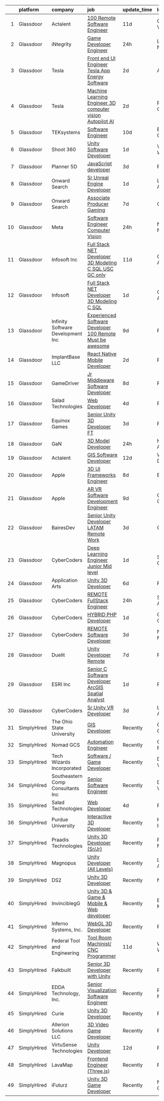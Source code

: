 

|    | platform    | company                            | job                                                                                                                                                                                                                                                                                                                                                                                                                                                                                                                                                                                                                                                                                                                                                                                                                                                                                                                                                                                                                                                                                                                                                                                                                                                                                                                                                                                                                                                                                  | update_time   | location              |
|---:|:------------|:-----------------------------------|:-------------------------------------------------------------------------------------------------------------------------------------------------------------------------------------------------------------------------------------------------------------------------------------------------------------------------------------------------------------------------------------------------------------------------------------------------------------------------------------------------------------------------------------------------------------------------------------------------------------------------------------------------------------------------------------------------------------------------------------------------------------------------------------------------------------------------------------------------------------------------------------------------------------------------------------------------------------------------------------------------------------------------------------------------------------------------------------------------------------------------------------------------------------------------------------------------------------------------------------------------------------------------------------------------------------------------------------------------------------------------------------------------------------------------------------------------------------------------------------|:--------------|:----------------------|
|  1 | Glassdoor   | Actalent                           | [100  Remote Software Engineer](https://www.glassdoor.com/partner/jobListing.htm?pos=121&ao=1110586&s=58&guid=0000018373748227abd806fed524904d&src=GD_JOB_AD&t=SR&vt=w&ea=1&cs=1_19131027&cb=1664089359341&jobListingId=1008135857551&cpc=2CAED5C921A5F994&jrtk=3-0-1gdpn90igjiiv801-1gdpn90j1i3ag800-420a07f43665c653--6NYlbfkN0ChYVx_I3yfZ_JDY3EFoivtqvi_stwnZ_kRt8Dowt_l_d1ydueao4NE-oUleRJ4yhgQ0ZbMF5YmGggwnanlDm9G34s8qnA1_LPHuxa-tOX9WSf2ATuUxaHSuzbIdmhuq7LUaGUZEJeR9sGl8z0f4bciFlo5EerpRs7NbT9BHepJPt95gOVBXb7MBq0aZDhUrFotmfJ3wAgpBeG3nkQeKirMM1nF4TUR7Uhv2W-HXMoCF0JfR59EJKfJVI9NeuE_rcbu9r8v1nasWgIBbZz-JJ0CetC635I90clfC8Ha1CKv1HBKqhu0ee2EaGMhwTmsvoiy--O62hUHPHw40njrOicFo5a5ataVZl3uKhGxjBaYihn-XxLzE6WO3_2R5hIVNFc7jn0U4PqpvdYs9bWeqJuHBtsmD4fY3B3CtAOmVuL8Nq4ObRVnXRyZ_khd3OTQobkwFhqanfCpE4WnKMwyPoHiEsVIhHHW6SYUSAkkcN1BdIHuThmUE19ihLjQOzCpwde4_66jFYo4GYRuD9gyuWIB5nIuG4oZLm_XJOM93MrJQTxFTNuS30VePFPvrXzL1IHo0X5oZh4U8kcYIxSt9zwt3qGoA0_CxZhQF_L9OFFhDHZQHdq_sfrjxdE0EQnUj4jfF8AbDnM2rM4BwqfcFmoNHYW7GlADKzLdKsrcfwJl6olYEo7Xxw0CSVgwsbwSibv3mZ4_0tExOGmk4cN3iWD02jQcp5YHhxCg1O3CWSi3Iu79Vo83Nfl02uZwjQmzxVQBmYd0pqQjmz9cvNiFUl5le4DmZ4_ttbGqR3znpD6u1rFEBMVel5fn_mbjL9VKhi_mwrK9KhroU6OuoOxdEoSveG0rM1BvnLtJh41YMwvQDRjlXt2MZCKs2nkf2tyUuanBVo0gUcuYB8-ppwvGhrRKsxcD5kPBqfC0VSXCzufxQAOe6d2Zgroomk5_20XIkum0kWUcTRtPH3WH0vMKVFj6eudC_WlaI5k%3D)                                                                                                               | 11d           | Greenwood Village, CO |
|  2 | Glassdoor   | iNtegrity                          | [Game Developer Engineer](https://www.glassdoor.com/partner/jobListing.htm?pos=105&ao=1110586&s=58&guid=0000018373748227abd806fed524904d&src=GD_JOB_AD&t=SR&vt=w&ea=1&cs=1_eecf053f&cb=1664089359338&jobListingId=1008159960954&cpc=DE56C24FF6DEC286&jrtk=3-0-1gdpn90igjiiv801-1gdpn90j1i3ag800-f007a9b18ce574ec--6NYlbfkN0C7QpSfatUTTt_pWYjh4fmCixpaZixxEgk6WqG2e9JFSn8PLDX21so4BUVMbM-nBKhXCnsv-rU-KWa8GwN08r9GRBZvA-u4nPEN3ApN9XjH4dklJ0WDOBXjYIG8qzdFOyJJJu2JrQ0ClTFCMBeO1lftwTH5oRtbn67DhkAte38942rtH2_WHrwxHWgthMjmqGLtryqMA9067aOecny5Ym13v7KWVF3rPYHKMjaK0e0YrnS6HTxxe5h5byScGPgCRXmT6GJYnmpHtCtvMIFWf_TDrPWGDYD9wIwn2rdecY2c0qVMMtAMbFlSZgBeC6HTvvxoghAoquGGn5dAoc70zgrp-LmiwI6k8rjSsI13TPgIgmyN2mX-RpeVKcGUariB3eEn4Gfwy5DH2U4atn3WbItfjvDdMoCt9XGyxfYz-dK_Lla_Pz25GML3KyJiJLvb1K95VdmzewkVzYWUTjyQcmT_Z4zc1Y9tSVu15yM_IAyUr2hUQXAQyVDNTef3l2mVzcdg8Ho5026itlN7UsUB-TBvIaeCfNljuUY%3D)                                                                                                                                                                                                                                                                                                                                                                                                                                                                                                                                                                                     | 24h           | Las Vegas, NV         |
|  3 | Glassdoor   | Tesla                              | [Front end UI Engineer  Tesla App  Energy Software](https://www.glassdoor.com/partner/jobListing.htm?pos=111&ao=1110586&s=58&guid=0000018373748227abd806fed524904d&src=GD_JOB_AD&t=SR&vt=w&cs=1_699927c5&cb=1664089359339&jobListingId=1008157141479&cpc=8795CF9063CD573D&jrtk=3-0-1gdpn90igjiiv801-1gdpn90j1i3ag800-0201e04054eed5f1--6NYlbfkN0BkX03mv_qGbDFMol2YHqLRvzzvm2LmpzMO_FcYL_FtJlnJTzsjtFTdelRG5HbGrIeCZP9oCSI6IrYTHszXl-3HldoxIRC1Ru4BPEAH_6ucKNapHIRUwwxmxS3e0ekM5Fk8qDQTLXhq0pmJNsKtiO_rBmM2tw5vWBWcmgSjmB5EiEY37iy1CyYSBU0_S4U5G8Y8071TkJ208_jnSGxGV4U2I8sJsWxUw7qmNJaMPifcQ1DOL5nxrV-MVx90_39nP4FgjY5UhQyR-L9vBkF3Ncf3hN4Izo2t7Fgf6RzICEjmq68Bs27BSF0Jkzb6eUusMNMdrks3Bn7Ced8nAnyStAjgYQj0ToLxm6KWcS0dDZCKsMTyDX0lIsSlTeORkCRg5G6WSkMhRM1y46rzgwCivSemYi1TPiOBo5cQRsTTwxe76MAa1Ubvfs56PR0zU5-7tNPqwfTbsGJFFC7Y_b33GXNqm99ot3hQfKansbZfmEnUCPMSGBDckzxhthOiIWy12r8R_M9VpK0g1A%3D%3D)                                                                                                                                                                                                                                                                                                                                                                                                                                                                                                                                                                                  | 2d            | Austin, TX            |
|  4 | Glassdoor   | Tesla                              | [Machine Learning Engineer   3D computer vision  Autopilot AI](https://www.glassdoor.com/partner/jobListing.htm?pos=104&ao=1110586&s=58&guid=0000018373748227abd806fed524904d&src=GD_JOB_AD&t=SR&vt=w&cs=1_7cbdf341&cb=1664089359337&jobListingId=1008157147803&cpc=2CAED5C921A5F994&jrtk=3-0-1gdpn90igjiiv801-1gdpn90j1i3ag800-d5e9c147dab76aed--6NYlbfkN0BkX03mv_qGbDFMol2YHqLRvzzvm2LmpzMO_FcYL_FtJlnJTzsjtFTdelRG5HbGrIeCZP9oCSI6IhyQkD8o6QczEhFHS8bc9ccidfDLyhleeKHodCeb65c3W7VGqXMtY1JJ-9Qf7JtNV9vq-kqFsbGK5nuDr0LceVmRbO6eAu0lOUCWKojvcSGP3Ave-tWIJNKvzpzkEXhj5J8cYb_fuuQ1HQpMwcS_CU0m9lM7IoswtCq1cBnWIBWildB_J2eRt0Yhgwx_2avoFGOLDqEiq3FsZZoBdP5B8Ovhm5_rPbc95aFLV_R622gmXsCxgIYZNSUKhkgovrtw8iCf2cm-L8Sk2eelVc0iDnr513aV9RbBa0fngO8h44EuLio6txNe-bwhs99HDxybSH0yrXCfFQvGE-jE9wl_MAQLg1OcV_3wKeFesraywiG_l5E5jEYlsbUiW5BldU_h6lm0wACPjsfiQqyNU8EA_iOM3TMVrjxjwJboNWuAals2vFdapgKIFd8thqeVqAr97wppRu_b9d7dSKkAFq8LTqA%3D)                                                                                                                                                                                                                                                                                                                                                                                                                                                                                                                                                     | 2d            | Palo Alto, CA         |
|  5 | Glassdoor   | TEKsystems                         | [Software Engineer](https://www.glassdoor.com/partner/jobListing.htm?pos=117&ao=1110586&s=58&guid=0000018373748227abd806fed524904d&src=GD_JOB_AD&t=SR&vt=w&cs=1_52be2436&cb=1664089359340&jobListingId=1008138885736&cpc=7F6F94E2229B3AB5&jrtk=3-0-1gdpn90igjiiv801-1gdpn90j1i3ag800-0cb60d56eddce02d--6NYlbfkN0AuKz8EBO1xHDEL7V2YF9xF3dC_I9B9i-Zw2Jh8clPMK3KTieKealHQySFBD4L6FvOEmF3wca2OGe0pbg6yh2eUc0FyVdOtgHbb1rMGszzxRyPDZVdYQT0RzbGO8_lcWKV1MmPWg_1DMJsL7BucO9nqpEptzlHgsXH4IGM6HmLJGZHlRfeSh4wAwczVJfSrGp1A2VfgwMZlOoZlgcoMsZheVDtj0LCsu3WNbdiZ80IHpcXdSqEM8KULJRFV4VAa5ZtWH2GiLd6tKnA9tYoR4cjfu1tfEPUk7CNJZ1MmfOqEtSb4prOBeu7Ief9W3yMUUvy3pq9TFo3Q01Aa4cK6Z2hMiKO8ZAR1BbxX-vYeFcvvfs23gtQqfZRx6TJtQsYqX_6e8BK7Qll0trAN9wl4RQN57e7LyEyehpLCnRzJ4J0xQTjAS9rNnexDTOxzzhnan7s1ck8msDcXB4-rKDvvC66cEb4ge8cZzrceSORbzZ6xfhtHh9tlRudmipRnXboduCUMdtWHIjVovLJMU-t7JD1mS_seuBpkHz2nuMVc-MW1iIIdtS11MyTilb-fdg6GUs39lYDyaNc7sIRguOZtkVXyw4Abe4F4rQ_KEfoVYXlbUafhbcHyt12Ca6VMXHygobuyd7gtvGLf4CBkkrOjAOmE-Y38LSrjRA_LON4KIl_XYisZjYxND8o7C2EO8NVGMrt9GFUVPD-D3-hxUCDiB3YCLEMuP5Qc1yDrG4xFXJs6BKz1iBLpmVfq6T92CwjAj02B__uRNVIeV1AaMKgCG_CVXNktMakdk3wYvnzflq_kdXZ8Be0RSEqs2hkFWd76EFyPW5qAbMNBRYNiK1_CXZKLvYKbTHaeySL5kTptrTcs09w3yg2-ZOiQ09uOgmUp-pQPuokpkXqStmO4LYH-PktoGaHowwRirFc3lvrTH-sGlTwx-cXuHHhc)                                                                                                                                                                              | 10d           | Burlingame, CA        |
|  6 | Glassdoor   | Shoot 360                          | [Unity Software Developer](https://www.glassdoor.com/partner/jobListing.htm?pos=101&ao=1110586&s=58&guid=0000018373748227abd806fed524904d&src=GD_JOB_AD&t=SR&vt=w&ea=1&cs=1_6e77dd3e&cb=1664089359337&jobListingId=1008158653566&cpc=CA5E2B5B7F82281C&jrtk=3-0-1gdpn90igjiiv801-1gdpn90j1i3ag800-5ac2e7983e68243c--6NYlbfkN0DfopDBJjdZYsHaazvtHih9EkP_5L3b-O-YxZrMZy_RRaIs6238HtU9-bIm4CRLMyQw0B_NBHXhnZqJTUAnwC8rmDN7VM-CtOrUt6fSSheFIU1_xggWeBfKJRwUeEbQVMtuP3j9r-4DUAIsVFk7SNZbGd5DCwK6AlcinJmr6vfob03577VGzijjOR_VZYuRBPQGOmMXUUhjj98t0bs3jWaeKDIktt5vQQKVVZk6UDrllTO1DXw7lzkP2z98reJ8gXmlRG-Ednsf_57NByTjLbD9oSh3arLjkfrWQJd93r-Twg-jHQQ7bWpkpP-8eIzPexSu_1AXxMXVF4Zzh921R_qSauCYFURMOoZF4DUR3pzp6ttglBXkxWyid3miel9kDeU8sqJOmYkIkIgWpuoJddXQHNkuOOSmN45IWpkxc_52UGcUlwigI0b6ArLUbqgV2jztIRH5Nt-mM_nWNMLzM-EEGxy7WcBuddcuklx9T3NUABymV6p4s1AUwNDnYUXEsLGY0iC3rzIB5fE_6hPsq1Rk)                                                                                                                                                                                                                                                                                                                                                                                                                                                                                                                                                                                                  | 1d            | Vancouver, WA         |
|  7 | Glassdoor   | Planner 5D                         | [JavaScript developer](https://www.glassdoor.com/partner/jobListing.htm?pos=125&ao=1136043&s=58&guid=0000018373748227abd806fed524904d&src=GD_JOB_AD&t=SR&vt=w&ea=1&cs=1_ae7ad34e&cb=1664089359341&jobListingId=1008153304042&jrtk=3-0-1gdpn90igjiiv801-1gdpn90j1i3ag800-b35532b439bae946-)                                                                                                                                                                                                                                                                                                                                                                                                                                                                                                                                                                                                                                                                                                                                                                                                                                                                                                                                                                                                                                                                                                                                                                                           | 3d            | Remote                |
|  8 | Glassdoor   | Onward Search                      | [Sr  Unreal Engine Developer](https://www.glassdoor.com/partner/jobListing.htm?pos=106&ao=1110586&s=58&guid=0000018373748227abd806fed524904d&src=GD_JOB_AD&t=SR&vt=w&cs=1_f1835b3c&cb=1664089359338&jobListingId=1008157895873&cpc=4050D81B60456B41&jrtk=3-0-1gdpn90igjiiv801-1gdpn90j1i3ag800-05e3c9e58c5203d6--6NYlbfkN0B7YoEZZ2QAGDyEGGmBPAUWSHc1Mt3sMCn9FehKcWA3w0jw7EbYYLNYdQbp0yVH2fudRxPV_E-ccSghvbILKEA-VbGkaQeriSguT05bv7Pw0TOzf9uS-gKNNctoQZKJTbpIWvW5-A2GrxHgqRBV4jFbKmwxT9tHSbMnD5Y931CcTpm6elKuJN10KMW_6K5q6tV6HMKnk9Bvea7E36RlZi1Et-h58UNvAXX39aKxENFudMVPZg4ztbdE2gWHjwjuFczvny6HO5se-Mn83P-9r2TPbmFbmiZ2wzQlFVq_eWObjz6Xb3zQWFlWDDDGDcyJTu4sHsswDDpbm0ybbZnEtXzgfMRDyBc_kdvQM-Duo4_pTof1Rw0q350f-ryQzQk0Yj18QAKKtXmBALtX8NnxugKdT6Mao3S8pslWSfI78lV6fzmUqpfBr8rWn3utI6IJQn96-5AQvGddjBLQDGAmvLUnfbDsFkmzQA1SUJVyAs1FTF-dlExu8DS-cdfcIMrNND0md-0zVL65hNh7Hh4S4SdltsQwJHcD4EyK1WxyNneSm7FSHyTk1GepUt59g5CXS_z9UXd9HcaVMDeHaYy5xuOQoRMyd3u-vLZ7eXVvSPtONDL7SRM8JiWzttBq4oTxxGJ5wxaxp1FHYg1256diz_fefeX53YTXIYGV4P7C51nZoSXlY-JNo1Xf9ZMd5KhocMJSa-5eR-vTsWt1HE-FLz41HAwTvCmn4h5M1b-ntTtIkzc5Mdua2QoG160UIw2MxbCDUfnDG8lcnYBqELh3C7kMdT5tCaDKkjSbeEyAMj3zGScJZaSfrj4TwjvRkvJwq0nNenuJEI5ZkAeFPs3acMNsjmixOcXhp4p7UOnyphfuicQRYy9f_zK_TmKWwGfMD3oJSsYLKem2DLVgK1qolTZxXdGfLEAK8p6QV3gLRL6M1TXzr5FQkvtMFVR74T-BjV99VhSY0SjC-QGpEUjH5Ee-uMUb-nBDsqGLhF6BGytLXZUVhc8SX-qm_tLpVsD7HfLFqsOV03ZRLw%3D%3D)                                                                        | 1d            | Los Angeles, CA       |
|  9 | Glassdoor   | Onward Search                      | [Associate Producer   Gaming](https://www.glassdoor.com/partner/jobListing.htm?pos=116&ao=1110586&s=58&guid=0000018373748227abd806fed524904d&src=GD_JOB_AD&t=SR&vt=w&cs=1_385541bb&cb=1664089359340&jobListingId=1008146567724&cpc=FAE5E775D180B2FB&jrtk=3-0-1gdpn90igjiiv801-1gdpn90j1i3ag800-f43f02c7c5f66fff--6NYlbfkN0B7YoEZZ2QAGDyEGGmBPAUWSHc1Mt3sMCn9FehKcWA3wwfxcx19LEZnY8Y4HGhdxxrvyUMDAQIsTNOAMeBduNgJyfIBQ5qiLgJpPF8NyPH6O2Ot8hdrykztAECzFkAadcBGR0v5-p8XbksqYoDJ2yPKRpU748FleOVW_LI_Mbmf-E41EO1mlep5RJu3o5G6S4NOpWqF2JdHoh-T_tq8Sl4iEIsC_jUbN3JMqtPYaCUMX0JSWqV6pz1tIiNqLq071OPvgfsJ2ZYJOj4hZuKQmRY-t2h_72jQFrG61mNFoTMLjqLSpL8TzzXbyMigz9Yef59QUDweVAV5bWtppKoCPderrbOXpy2J8zmLcddAfXMGhh22ZAgE2GOMabLboXlRyKQsJn8AfnbXgdseCtycPbZ93RkTkLk74sT8BKpg67QaPbmDrZYzdZE14YFfDCvd6qkEtWHSVmCvfTytwwYkVpwOtVCY0DJ_cj1o7kh3YzPYWc7A2PLJYNLhDlPYbBgU4D6ivaCld8uu1Zq-GIy8IiuVY7BbxAf7Pwarf2ibK6zOmySg0nqNfyFP18llusLGEdAACZuGTp9vqNgWsTQI5fJ3CzFWfiFU60noVFt5CZPkAGOq3zobFhoTOR49MBtXc8S5jCgpCH72e-m6ntNgSJp0uSEhWBxKIE0qxdvYujO9dXmAFno5k8IxJ2YbsDUQxGxeF-BlkVST_S_AmLuyaGti-WNx1P1h8qxyIw1TwGoZ96vrgVyNrXJCmewoo_1XVPKF5Y3Kix9XlAO8coVTp8TNI9xQdP0gHuuBwPKq3ApbMdtRTApfeMboBh9KeO3se_NlX1JqEOECmVOfujvSWf8bJ_03lJXwmarHPJVPwbgz1R8HAMdUhxD2CMivUMLOSXJU5cgdjJW8tUPCoO5FTow_-IC2S6TpHpRX3GUCV82I6SUCX_Yd6IoF6rQ0YRjqCXaQZEyoAAT9KDvpiBkVpQ66rY7hffT3pwl-4FMhOtNqYZ_fdcIhqNTpVR4TxLLS660%3D)                                                                                      | 7d            | Oakland, CA           |
| 10 | Glassdoor   | Meta                               | [Software Engineer  Computer Vision](https://www.glassdoor.com/partner/jobListing.htm?pos=108&ao=1110586&s=58&guid=0000018373748227abd806fed524904d&src=GD_JOB_AD&t=SR&vt=w&cs=1_942c00cd&cb=1664089359338&jobListingId=1008159548406&cpc=1160948BCBA38B5B&jrtk=3-0-1gdpn90igjiiv801-1gdpn90j1i3ag800-2784fd3659216558--6NYlbfkN0DYl4UJW4r1Vl7FEn6T9F-rD9lpC-0oMJVSiWjK_MGUd8e8cHXcpv6KPyjLHZEfqkWlTgdCXYYdY7X4NY-6zaZecP52d_8SA_gFf78c73-i9kDivUn_mBCz4NfjtKCJASbm6cZDmz2oLSDCf_e5DjEPSUjEoeKTayz2Avdi-OzRHOGLpgtNXuaG85TpIQ-BlDEp3_C9hCDKrAo3EfZMRQPAswfH_f7yXprKtddALmK457SZ2QhNZ_ArZeYOU0CQiwimBeTNyuLHNIS0ArMCKd7Z799uJe5qOSSBtvdxrN1HvbDsL8xcvHXHP8WiY2dxIj-fLMXZAucOpOt61U8QcUSJBmrL0Am75fmWSY0C-VM6VtUryQ_9aCU0s1nfIXNrsaDQwVplqkI3KkchCOlGMBWUpxxtyaaiwKQeE2fpVouePh5hEC7u1ZotWjI6OrUc3ewQKjsYphLW6HjR1ls53A__Tlpiz2_WL4MaJQiLsQc_EY4vsFZFBNIJq1uYvuM5F_KHs0Qp0xyHNw_-jtUZ2wIDDeqlh965Sxf-CQJzhX_6OB9CYJ_renO3amU8s_JeqwfInK8JJP0X2HaCP1oKyHn0yjIBVFJhm_aZdt121Pgs-Hibxoy6E6zBm7LpfnsZEMiRhggSEvHMmTDfvfC5s8OOw6oa680zZlldVZ-tUpiGeBLG-eT6lj8i1ZuRw-VeEhVVRgTQAroZN1Zs0eDhsX4CYlaLWPBJKWZ9r6yyehR760aTf-qJyfOa8l79llNRB8sqyBlZ8XkPCgDtq5GiyVHHSkswlZlXVbHeNn5yk95FwMq4yGpfwX0fJ-ua5mttoSSMFHrRG1v1dKF7uoC9uTBZpGus7PODKj0ETiFQwRqCcOwCqUqzuYeOiQGwaQgoewoweu21oTJQcyvxihK2rdmww_ah6LM8o5S4FGI5A30xsbdDK3QoWNPAC2JG_8g74WrbBlygYR_ZJnGlvCR73iWUbsecEDnsq3xx7tfynnvCtrSyr9AsvLEfaFFE5T5pbwC2cI9dXp5sm33QkPGOg9nFH5w0m2lhV0vADz7xJZRL7MWqCVvoZpZLKYaxpjo1YJ_9cf9aWcWg2A%3D%3D) | 24h           | New York, NY          |
| 11 | Glassdoor   | Infosoft Inc                       | [Full Stack  NET Developer  3D Modeling  C   SQL   USC GC only ](https://www.glassdoor.com/partner/jobListing.htm?pos=128&ao=1136043&s=58&guid=0000018373748227abd806fed524904d&src=GD_JOB_AD&t=SR&vt=w&ea=1&cs=1_db613cb2&cb=1664089359341&jobListingId=1008137042044&jrtk=3-0-1gdpn90igjiiv801-1gdpn90j1i3ag800-4448e0876ed28ed3-)                                                                                                                                                                                                                                                                                                                                                                                                                                                                                                                                                                                                                                                                                                                                                                                                                                                                                                                                                                                                                                                                                                                                                 | 11d           | Chandler, AZ          |
| 12 | Glassdoor   | Infosoft                           | [Full Stack  NET Developer  3D Modeling  C   SQL ](https://www.glassdoor.com/partner/jobListing.htm?pos=126&ao=1136043&s=58&guid=0000018373748227abd806fed524904d&src=GD_JOB_AD&t=SR&vt=w&ea=1&cs=1_23b6d110&cb=1664089359341&jobListingId=1008158621512&jrtk=3-0-1gdpn90igjiiv801-1gdpn90j1i3ag800-1e4bf00559a4f8a7-)                                                                                                                                                                                                                                                                                                                                                                                                                                                                                                                                                                                                                                                                                                                                                                                                                                                                                                                                                                                                                                                                                                                                                               | 1d            | Chandler, AZ          |
| 13 | Glassdoor   | Infinity Software Development  Inc | [Experienced Software Developer 100  Remote Must be awesome ](https://www.glassdoor.com/partner/jobListing.htm?pos=102&ao=1110586&s=58&guid=0000018373748227abd806fed524904d&src=GD_JOB_AD&t=SR&vt=w&ea=1&cs=1_5013cc2a&cb=1664089359337&jobListingId=1008142203184&cpc=632C08DE5A4EA969&jrtk=3-0-1gdpn90igjiiv801-1gdpn90j1i3ag800-c2662f3580b3026f--6NYlbfkN0DXKDYI_yepg0NlIxbNRNpLYk6-xAUlLi5O8UrMeMQSh_IFDagjIe2h564jAe78WrENS63JURdK2s8_vVnhL1GuKPnvrGb3aePOdt0EYUfhx2tUnm99kJAPhHxsl7JA3kX2M0sMR_LkDnnlnqHibMn237VZ45admLPFZt_B4D0q1WSyEFfCq4KbrIfc2gGyPfl2mlBQu493gYd7pYpwQ_rwqKgb11YvsPXKFJyb5S3GH_0_uhVxZvSv_XdGz1YmvAiX85eYzZDW4IV20WnEWZxOA4Z3BVb5vwhZsjdsZ6QWk014bJZpO847imqT8M5AY7qn5Vkc1cLW2XGYkvOOfl9bQ8e0hIwRdYI3_aGp0GIQzTwpwEziUo2DiB5pa0FhKq03kd8CbE8ozbhermzwvH6i6ZZxzsd0aNM5IEPeHMfgL8Y7zbngX9L815vcem4Xjq_vd2UQlyd2nTN7Gtv7bPzDQ2-Gv17m9Dktduq3J6yNtgFS76PhI5dX5ZTZpwh07vGl7lPqCIF0rNbLO5wXds4M23eJaA3k4Fc7HEXjtDQ8CNZNNEcAXEIpoOFSDatopLg%3D)                                                                                                                                                                                                                                                                                                                                                                                                                                                                                                                 | 9d            | Remote                |
| 14 | Glassdoor   | ImplantBase  LLC                   | [React Native Mobile Developer](https://www.glassdoor.com/partner/jobListing.htm?pos=103&ao=1110586&s=58&guid=0000018373748227abd806fed524904d&src=GD_JOB_AD&t=SR&vt=w&ea=1&cs=1_05ec6512&cb=1664089359338&jobListingId=1008156351484&cpc=82B3195DA92CAF92&jrtk=3-0-1gdpn90igjiiv801-1gdpn90j1i3ag800-89fab8c70794e837--6NYlbfkN0BHQbTvVCdnG9b5D_7dafPobYSDZepSIAvvxtVc087LjqDEok2h9cAzI0M2CdUKK9QKHAGj37pXTzmZTGJd1BKRZtWx1XOmWBjcpspqu9uUXW1P2MfoO_N0qb_Rm6hRxsffZlJS4-Zj9RJ9VioD5ruEWlzh8DzlBZOEExgfIPcA_Odm0CbxSpiHTArTd9aZLP3xkFhbFn1isuK-VCRupo2Y0FwQF6BHa4CR1_QA6rBQWNZDQuwMnkAVjUqbmg-LrAAXSeqNXeOrT3c7r4IsvuzyxwbGJrzI13gIIblqWVrM-8hOA_R4X74k4UmFTxcQZhQnbpBNvJLzW4XjT9-mcd3LCYzOKGkJS7LqqkMT3q_DEHfRvCSfuRRT44mgwE7HgSjdK5dGUKj9aNmUsjiOaJC1c1Iv_AuniV-BwinXvq3TdE8S-vskfnpJtL6GZ4T5zY5Rh0xXvtRYOqvBZYW5ZE4IOIe6MAuhNPiyBlKdVb6vwlvMhjTE4AiIIFgcRjF6xLlOFSeFw4JdIQ%3D%3D)                                                                                                                                                                                                                                                                                                                                                                                                                                                                                                                                                                                                 | 2d            | Remote                |
| 15 | Glassdoor   | GameDriver                         | [Jr  Middleware Software Developer](https://www.glassdoor.com/partner/jobListing.htm?pos=127&ao=1136043&s=58&guid=0000018373748227abd806fed524904d&src=GD_JOB_AD&t=SR&vt=w&ea=1&cs=1_d93c7dcb&cb=1664089359341&jobListingId=1008145078005&jrtk=3-0-1gdpn90igjiiv801-1gdpn90j1i3ag800-29a5dff4d5e5cdee-)                                                                                                                                                                                                                                                                                                                                                                                                                                                                                                                                                                                                                                                                                                                                                                                                                                                                                                                                                                                                                                                                                                                                                                              | 8d            | Remote                |
| 16 | Glassdoor   | Salad Technologies                 | [Web Developer](https://www.glassdoor.com/partner/jobListing.htm?pos=123&ao=1136043&s=58&guid=0000018373748227abd806fed524904d&src=GD_JOB_AD&t=SR&vt=w&ea=1&cs=1_1f773d62&cb=1664089359341&jobListingId=1008151289017&jrtk=3-0-1gdpn90igjiiv801-1gdpn90j1i3ag800-544e0ae9f2d9990a-)                                                                                                                                                                                                                                                                                                                                                                                                                                                                                                                                                                                                                                                                                                                                                                                                                                                                                                                                                                                                                                                                                                                                                                                                  | 4d            | Remote                |
| 17 | Glassdoor   | Equinox Games                      | [Senior Unity 3D Developer  FT ](https://www.glassdoor.com/partner/jobListing.htm?pos=130&ao=1136043&s=58&guid=0000018373748227abd806fed524904d&src=GD_JOB_AD&t=SR&vt=w&ea=1&cs=1_6c2c8ce1&cb=1664089359341&jobListingId=1008153988265&jrtk=3-0-1gdpn90igjiiv801-1gdpn90j1i3ag800-22b68662b3df93aa-)                                                                                                                                                                                                                                                                                                                                                                                                                                                                                                                                                                                                                                                                                                                                                                                                                                                                                                                                                                                                                                                                                                                                                                                 | 3d            | Remote                |
| 18 | Glassdoor   | GaN                                | [3D Model Developer](https://www.glassdoor.com/partner/jobListing.htm?pos=122&ao=1136043&s=58&guid=0000018373748227abd806fed524904d&src=GD_JOB_AD&t=SR&vt=w&cs=1_870c9178&cb=1664089359341&jobListingId=1008159588122&jrtk=3-0-1gdpn90igjiiv801-1gdpn90j1i3ag800-7ff7be5f7a4e815e-)                                                                                                                                                                                                                                                                                                                                                                                                                                                                                                                                                                                                                                                                                                                                                                                                                                                                                                                                                                                                                                                                                                                                                                                                  | 24h           | Huntsville, AL        |
| 19 | Glassdoor   | Actalent                           | [GIS Software Developer](https://www.glassdoor.com/partner/jobListing.htm?pos=120&ao=1110586&s=58&guid=0000018373748227abd806fed524904d&src=GD_JOB_AD&t=SR&vt=w&ea=1&cs=1_3384ff61&cb=1664089359341&jobListingId=1008133138720&cpc=8795CF9063CD573D&jrtk=3-0-1gdpn90igjiiv801-1gdpn90j1i3ag800-f4ab9dfc569f88fb--6NYlbfkN0ChYVx_I3yfZ_JDY3EFoivtqvi_stwnZ_kRt8Dowt_l_d1ydueao4NE-oUleRJ4yhgfLCA5qBYHvFopmU8hEDJ3dv9D8BPlzZjxOmlE92I6YNoZSZkMEoftfnYUz9OaYpT7kyAh7Vhlcee8km8-_JsLcIDI0xJt4s_sfvuULjpwMA_3dgK-sAW8YpOaIAyRRn5HsvzjYB3ANhFfKlNeUnn7aFHoR-WDqzg16WteT8cb1XcIucg99al_bGsD_K9h2Q9_5kJuntgz28mihVHMgUxjDb8u9qS-dFmBMY8dRcuuwU-7wTzHRryEvLx-_bmZWP6-XNSVVUnAM8q8EC89P8DIogABM-rabd39bhhEu-S3NKQxWwVEfsqlxhenU9j0-0OPLBU86BS2viAPHrjQkY8X-UgUfmmlpav02krv2z8KCh52A8U9nJ3vfl0kVs4k-A-4U4hF7XpZjYfKFA121yvvLLHke_Kj8Q6iZOvxuZ3GdY00s6eaiymEXXotpRaxTHJkMQ5yvspiQ_683GWASki0QnLW-OYf7lE7fanZTFznP0v3J01jhOC3kBNX1R-liGRm0EBthM27hoTrC5GywuqaySAK7oICH4VmGNTbv1aJuRksdSCHeXxFiaLrZNhQSDWVeeBx0UrWmFKlujI867IVtr0fhwyARI4ICyYdGVqzdeDNmZxMrfnUUtkQsLI4Jfiajs8Dg0aXknSlx_ct8O6PUbSgQpM8dWMgiNfdD339ENWxnpKNo71fGyy_BK6Kyn3yhoTmJiaBxGJnLUMQ8LcTba5KQhvYQvzkBuenXfgyvqpa_XK8oCB3TrHG--I-RHdgmmjBjXi_INAmOSKYCIk_FW7Il6mXpQWeCNb81P3SupGoJvzvLud7zFMnhd8Jwl1FfprQWo-gW-N7QqRXCBZJtvfbo_I5B1Hzd1SmsgLA_ReI51gO8XMWZOsMHCNdb3-hsFdiEPQ4EwEJn1dz2jI6ogt0zdKfPeE%3D)                                                                                                                      | 12d           | Washington, DC        |
| 20 | Glassdoor   | Apple                              | [3D UI Frameworks Engineer](https://www.glassdoor.com/partner/jobListing.htm?pos=110&ao=1110586&s=58&guid=0000018373748227abd806fed524904d&src=GD_JOB_AD&t=SR&vt=w&cs=1_2726c061&cb=1664089359339&jobListingId=1008144943224&cpc=AC285F3A3ECA6BB0&jrtk=3-0-1gdpn90igjiiv801-1gdpn90j1i3ag800-0c319f6b894fc73b--6NYlbfkN0BvKrLyj5gPmtZO9T8euul8TCxuuKNOtzRJOomxnwSEodTz2Bc-sPZlbtkML8D-m4reGCzwJptyGA3sqoDqkLMl8d4ItPaXziecHVsCbum1nokt02MllgdfjWzdbUw5Dj-bugW_15YUi1c8cMxyiOuwjIGdTEEhcUZawGpOfLxGe-kb1zwss_dhKjQCskydefoOI_l7f6ZmInEy_8rgZIhdgzJjv3U74tWUgPrtphDOx_sfdgrUgZDqnf53vGiwNKQhhbJ9HBcWeUg5UGwm0QTL2OaHdUmQjfygsdmm56-jdmXslBT_gHwFKVzS2kp1b0fpGVu6dyOuXZfGfPnW27B7aP8UPXA9t4wVbxqOF_TCBgmD-hf28GUSuFzW9-hy-_8F-WmVt8VVWLIcGfEWNKEFdmy1KeD9IgMXtlUaa9RCHguovNxwc7fZ4X0BxI7E5F-BYQAFB-lrJjzlBL3Vahv_cZPAIJX6ixI6dO2AuO73zvfZxjysW2tqpLeliRZr1z-W4Qo8dBBfwltp0ShJEutdq7vJR2cB7TLzYZIl3k4ctQWXgs9Gc6hPzh60yywl-0exyxfVZIVyH47pBimyBvo7RsNnv9ZmCuLkPGQbVmlsj8RiHJP8f-0hBEo2BAG-rGQIEuj27p2VdFbu1kEYCjKMpv9NNGxxZyxnT0btNglIC2TUUN7eB-jx9eglhKnhyngGcwlHGC4a4nNGvH9OqE4-Whw52qs_-jozEbCYLMeVa3kz3Gd5Y0A6vSj5xNqt3yXaU5nzFNakZ1j7b2ehMM5IPB0prJWad1cH5KbNkdFIrYMcrl9jtXvWC6R43Z-SPTJiFKWI_j426ap1EdV16BzBvEleHZ-Z0g_-_xfvHXobVLm7tMjB9YdXguq6Y6hKvGU6TESBTc47YQcbva6WsxEsTEZQrl9BZlMuMOpFwWQa4_ZeNfv5l5jhxVtUtAHotgDPO8Rq6886U-6wf1_yTj6d)                                                                                                                                      | 8d            | Boulder, CO           |
| 21 | Glassdoor   | Apple                              | [AR VR Software Development Engineer](https://www.glassdoor.com/partner/jobListing.htm?pos=112&ao=1110586&s=58&guid=0000018373748227abd806fed524904d&src=GD_JOB_AD&t=SR&vt=w&cs=1_d8d74404&cb=1664089359339&jobListingId=1008141480494&cpc=F41FEAB56D215062&jrtk=3-0-1gdpn90igjiiv801-1gdpn90j1i3ag800-f4c5d2dd3a449802--6NYlbfkN0BvKrLyj5gPmtZO9T8euul8TCxuuKNOtzRJOomxnwSEodTz2Bc-sPZl29JElYHfcoQFAVi_vtUKQ16EA0y1kkeuXYD3zOfVTI2-NWB52g2NC3IxqMrPvuO0KQUTp865KLffmArevgT6ABUoMmkn0JKvzLi40ym1KQJ_vYLi09mzNM6pb6oaMZED-Fl3oyzx6EFqxVpUCzvFOx7hPRNMihT8oeYexgHkfJNsfIKYLa4ofKpJl4CSxIwobaQyMUM3QpKxnI11H31aj6B6vl346v4ep_ESYoTOL0tr-uIwbw50p-DXhjzvm6wQEV5fZpZyV_Jisl31bZb_tDs2lYzSNMnOkpu3ljd33lCpr0JtRY8_-mP7AbB5D5OAFIf_mOvqrEODKXI36tosvpII2pmDG6FKLVTTOwWtLJR3c7o_mfjZA5HELIhhFWsoFJUu8pawy1OUW8aUX8Vu0EvWPr9jdmn1ILWCdVDHCSDJdf-X8kzs9TScwQKe59OwMY9Yeke6wkFYmwNpdyaRZp5Il7dumkTZh1UMS-cSh3amA45cj1JXdRqEJSQnXvX9mp0gfWNaY45RVSe9A_uEk4OysothLWG2Ct92FkXXi7Y2k54rZD5TkmMKxA0FEBJhe3AcI-ziH6_8ukWkJQaORCjoqwJCLcU_PRdFbPZnuyPsCbbxKm8Peg2OekUHLMnAhIcBTbtQ4qslkpcwL4j4B1ZIORYMATl_GVDs-sblFxJ9d8QAXQhCNV7Xl1x_UGlSfA_4VYqDKKtBw1QWdcoyPaGm4BoAAeBg1o1dGb2sb3RPcqEj1ucZTKUSNq46uIptLAxZdyWWAVAWOizY8znFk2nUVoEs9PJYYoGuXpuhGItEpIg_OBGAiTBsCUYao4v6u_uggSc_boQwTvpKPwlz6GEvr5Ek6pf2URJnjkpGm23bVtlEHe9rSxoys1SWPYMT-b9JZMxdGsLxn1ZOwolUhtxyWaCv4mlXQlAownw29tM%3D)                                                                                                              | 9d            | Culver City, CA       |
| 22 | Glassdoor   | BairesDev                          | [Senior Unity Developer  LATAM    Remote Work](https://www.glassdoor.com/partner/jobListing.htm?pos=107&ao=1110586&s=58&guid=0000018373748227abd806fed524904d&src=GD_JOB_AD&t=SR&vt=w&cs=1_c86f91b7&cb=1664089359338&jobListingId=1008153520027&cpc=3BA4CE39D5B5DEF5&jrtk=3-0-1gdpn90igjiiv801-1gdpn90j1i3ag800-d07b078a70677f47--6NYlbfkN0BfEGkshao4EhrCCf7LYqKO8VNtf9vkQrewuI3DmTR_-G3zJxSBeo1O-SB_lpKRvkPM-bPc5FhBWyuJIcxMxgpbjfTpubAlTTARQ0mMGAhamrq9Jn6fhAwDv_qRzdVcBFdMH9gkJbzgO1vp6CpfOGar4AMUZe6FO_fxm45CnFh9QYZQATuukWKGISNDjPl6wxmPPuyQH1bpU8GM-IGa1_6ZCCK-Qo7VkgEtRJ2lQrnN7kBu0ftTqwJp7gD9Lman_qkoN6pdUIXo9n7dhkqaFxfhyGe8SWvvJtOZp9bbIdoZQqGLO-q6RIXODBUrTJ6CmdTUQXrocoJpTr67iprg_0-JhGKy74A6F5qa0Vwp9uAUvY-bDWZKF4tm3LRJk_0d43jXxjBrA4RPiReXrlCfBNfIO_l0kes_uzBS0g3Zh5hck787QouyWjgZo6pVdv6PzQWJI1FgZGtwmuLvrRlvo3wh3tMAPtWTRrU645r3USs1mTOW7EaXST-9WU-0k9M6eEJC6c7HYvzD3l1oHRf-B8LdzX0X09u6QRW_NRQDuttgaQHxfzOiHcsZogArT7r0SxwWJnIOYR22vQ%3D%3D)                                                                                                                                                                                                                                                                                                                                                                                                                                                                                                                       | 3d            | Colon, PA             |
| 23 | Glassdoor   | CyberCoders                        | [Deep Learning Engineer  Junior   Mid level ](https://www.glassdoor.com/partner/jobListing.htm?pos=115&ao=1110586&s=58&guid=0000018373748227abd806fed524904d&src=GD_JOB_AD&t=SR&vt=w&ea=1&cs=1_ca267076&cb=1664089359340&jobListingId=1008158077863&cpc=FB7E4A1762AE5BEC&jrtk=3-0-1gdpn90igjiiv801-1gdpn90j1i3ag800-c94127ffbc4d21d8--6NYlbfkN0CpFJQzrgRR8WqXWK1qKKEqALWJw739KlKqr2H-MSI4eoBlI4EFrmor2FYZMP3muM1Zj5alCTrgiC0uDB_nqjnlHpyiUqiaSvuwizdPPteEwThuMHq3PrQbuCecTMy9SusY9-60jYsxAH7dp-RhilPUfAdp699SKSgFl1GSQBDivpJuJn6LgP1tvTrdBGkjcqtxb6stP-o08j3hY3WBcKzZni3jJePvI7WWfHcBI92FAu3Chlrh19ZTRXaAltijfr4JvDBktkY27Kss3eXLzK9Ym5WZjTPO6f_xufN1hcyAO3JzkKPIfFN1TjZ8iqSGW3FP6tqXyUMI3uuhaiDUFZqDQXqn90gh1LzgMY60uBKshhjWpuPpSkbpKIvhMBXLjHKXWNrDlxNNOt4uDIiKsIKFZL6WN1LU2Zm-QjKjbO2470KZpdIbhMVtcXGwQAHEvYWtqBfM2Fi9Kge4ww7ces_4PfSRUT-v4deQg571gzruxk8KyE_96dY_CO6fKCidKssgaHy4fp4-LyiDcFox-Pb4MGSTgqy6Z6VFuvlAGlaW5LKpsr5G1DfYg8QoPzY5j67dgDVZzhh1idfv1YUj101eRuX-JtuzPmrxViUaBQq0onxZjJuevB2Chj7fvR5tMM0AW3FFCIjFdPZZ1MuTcJQP4M7wDWhv-h4H4TBrBHCjjQ_JhUJIdE5zSiWtcfeJKri2S4kFfpWIQnHTogRvps2iz4etgGnss1cNu6tuLqIQdTrOBxcEvCOkGPZC5m3Cp2Cri4nsEyMZrK6kinjcD9TY9XI4ext2kaMC3IlIm-us1AORaiv4f_grk2yRotNrcKWT7nQzrid7iYJ0PfkQaU8cEZZTffi1cJjXYCJ4onOPHFhcfCiI8w4Pf46c3BUyVgpDH3pJvOCYBmyMInwoGY9jkny3pk5lujER7K5jh3vwNQuJKoX868EDwDJx6c0ESEnkrTAHk6DYap2RAbwzyn8SX5IqFjPNWfdnBqpkl80wLcO7JqKSP6Av)                                                                               | 1d            | San Diego, CA         |
| 24 | Glassdoor   | Application Arts                   | [Unity 3D Developer](https://www.glassdoor.com/partner/jobListing.htm?pos=124&ao=1136043&s=58&guid=0000018373748227abd806fed524904d&src=GD_JOB_AD&t=SR&vt=w&cs=1_defce60e&cb=1664089359341&jobListingId=1008148200696&jrtk=3-0-1gdpn90igjiiv801-1gdpn90j1i3ag800-702106af31a5d4c4-)                                                                                                                                                                                                                                                                                                                                                                                                                                                                                                                                                                                                                                                                                                                                                                                                                                                                                                                                                                                                                                                                                                                                                                                                  | 6d            | Frisco, TX            |
| 25 | Glassdoor   | CyberCoders                        | [REMOTE FullStack Engineer](https://www.glassdoor.com/partner/jobListing.htm?pos=118&ao=1110586&s=58&guid=0000018373748227abd806fed524904d&src=GD_JOB_AD&t=SR&vt=w&ea=1&cs=1_7eaddf3d&cb=1664089359341&jobListingId=1008159698841&cpc=451933188B21919D&jrtk=3-0-1gdpn90igjiiv801-1gdpn90j1i3ag800-fd347c38bab16807--6NYlbfkN0CpFJQzrgRR8WqXWK1qKKEqALWJw739KlKqr2H-MSI4eoBlI4EFrmor2FYZMP3muM0CETaZjfCSsFzTbznoHhGhn2pF11TGYXJfdK8ciE1KzC1b6f59c5GFg-WWmiLaNnzGF2Wrev4FZH1ULRY215a9KhNIT62moBl_NJ9M5-98VwMwmsjTBcYwot4AsTyVoteQaUimwA1QJUry8YsowENQNbrf5fIAXSVXsgCYOy-ASHX6Ao-XYy2WdFJS5uAknzlkya--8XUPwPS7MjuWZayjC02D_oyhAME86LdMP2RIhEYZfYuy7X5nqCRWiFVHEUkfsKq1FtEHG7gRE5qlnZ4KntkNQZo4sWd19qjbKFKt6PC5qM-la386qMAMm9qxovYz1QrjI99JC2YIgR13pm2iokZH9XfK6fR7uS_GRkXJ9DobNuvB8IUk0gx2PaXYi4NP-foGUAVr8icA0h_awekWeS-mZ3-iSM1x0fChUI4n8JcGvPWyEgznal71P9Vhdy7ftHblOBDDeAxyqDwZ_eTK4W8Rj8qSC_Cfv7XWHzQ1akcp4xhOWOTiebk4rieQA-_d6UvAiix5h23tGTkS6ew10AYvcJi1JpPUkNMWZP2634XqGq0h_cVuqJ9SaEitv1AVB0lpSDMlZ9qMf2yaiBl-6hpUzSUXbdRgI39MXMK60gEeOwfHRe-XsowRY5QRw_a1UnX46AngvSAV9Koq1iNMpaWoU--DOqBWf1-xC4UMpE1mYuCsIVxZnHfKIcZXwpuXnUmW5sTeLKVa8e_0OVUV9qml4QQdPNFnly1CPcRUvhH3uhOUwxSufK4GFYJAJPqVES6kgkMisj3yCbqB97gSOMQIve1oHOeNBi9jaLWnafTOQDeJUNWSIGPxHhLqNTngb2KjbJXflRgXHx6_TSSkEmjwTpj9lgeKhCwlfIyMAtWp4JcpK-U3dgknUf9eJCgF2F5bX1EaHipqDdacm3DnJVU5wRYnCoPHmF9d1FOWekZla_XAAVTjC51ZH3CToKTvCLZiQXimcg%3D%3D)                                                                     | 24h           | Scottsdale, AZ        |
| 26 | Glassdoor   | CyberCoders                        | [HYBRID PHP Developer](https://www.glassdoor.com/partner/jobListing.htm?pos=114&ao=1110586&s=58&guid=0000018373748227abd806fed524904d&src=GD_JOB_AD&t=SR&vt=w&ea=1&cs=1_bec4e3d2&cb=1664089359340&jobListingId=1008158077790&cpc=6FC5BA77C9A4CD78&jrtk=3-0-1gdpn90igjiiv801-1gdpn90j1i3ag800-28c1e986d5c478a9--6NYlbfkN0CpFJQzrgRR8WqXWK1qKKEqALWJw739KlKqr2H-MSI4eoBlI4EFrmor2FYZMP3muM1Zj5alCTrgiLRYg5buZ32aSHZwEV6hEYdX45ceuvV5aT_67b5_FqejbQ_oQTjkDfQxSYxLzDtNY5Vb1kikPWP6MDCPeW1BIa58xa6mddxMCe9gVZT7r94P67GMZ_KBBkF_KPUSh42jM58h83wlWV9iCnctMeH3Kk7MUQkfsLiXml-Ip8x0s0Nxc5JUjIuiMf6PJQJTMWfNOhbPvxvcBq4rzl_AxJYUbtESCci0sMQKTM8O37ZOKsd42CXJEmf4ft3SHwfQlxDlISHh2xPdvAUI2RSPlhWAo7yU3DcQ-npXdUCJ7QI4w6BzoUQPXiCRXoR8EnwBJG6CfGRb0tJguC1P530eujdqG7rztnCrQ__jar4qjwNvWQdf7X3OD9N_WSTgswekzi--IHFYpGldy6C3TQ39EEXJDQE3g_FAD9_kapVJhT0sgJ3oP6vdgemsd5E1_6ULKSwEnqWLKj7vl902MAO98GxYPIevQng2h9OcVTSYQXouPVYeGk-BeBlcY0feW9RyvVsqwuC1iWrITb5fENNMemgjs69bH_M3ZUZzvktwtiBQds2g3r56PyGrt2ruFUXFD7Zd7dJ-rAhMcT4SH7ea04TenKFiIKWBI3ELHeSQ2bAjl55Tlh_qYN5-f5hUJaeDA6qNJ4BeaRvZQqPKCtzEDXO4ZrhSz7epd1V-I_ym0Uz_coEUQMpfNaV_cZIkkdlYWqgGiOE0Z1MZfj2p73QLJBnAr1dXA2TfmhzxfOJIbe6HcpJ5oVURU60jZ5S0cbXR_pwpwniffqY-pR7M03a4NnXz0UBovK4-7dH-qWOSTQ65RXZIL39Wh_F3WdrTxXlSqBFXnNwZqqmdGk3FjVgT1crw9Oj5tKF2VTaVky5nhLttUO83MLeyKXMlTOxDg9o_XQL2FV2R_r8_1VR831aEP6kaAAEq9BFzSUBVzY0BXVWcxCBL)                                                                                                      | 1d            | Cincinnati, OH        |
| 27 | Glassdoor   | CyberCoders                        | [REMOTE Software Developer](https://www.glassdoor.com/partner/jobListing.htm?pos=113&ao=1110586&s=58&guid=0000018373748227abd806fed524904d&src=GD_JOB_AD&t=SR&vt=w&ea=1&cs=1_4c74752c&cb=1664089359340&jobListingId=1008154937884&cpc=6FC5BA77C9A4CD78&jrtk=3-0-1gdpn90igjiiv801-1gdpn90j1i3ag800-36f04b38db41d4d1--6NYlbfkN0CpFJQzrgRR8WqXWK1qKKEqALWJw739KlKqr2H-MSI4eoBlI4EFrmor2FYZMP3muM2YYyBsvG3uf3rFYoQhshlbgEIhjoiR_m69Ixrbf1kF3-XkpTvyTiAdwv6bjNf_Hu7ISQjkBRuVuodR7lh8dsOxNwG_4PSq_BALCFV_vdzJl5fUNx-5oL4dXRhrR-Y4rbh-kL1px4hwQ2X25kZovi51n3XKpG5CtsqZJNiBqo__L63F2q6wIOaRWCGh6KatEUuRb9G80_IPTz4e52EeAVE8xK0kq7p-5KBUa4ZtdRWf2kHVlzMFhYexC1DU_zbKijWm7xWgZRi2KGW9BP7krgi3b3-iJUTaIhM9RtxCakkhQ44QMaUjKXwtVeUGYR_N5wmMPsQR8jbtKg_764rXSGzNPRzqYv8v1onGc7mWRwa5fcK9PJMCA8GyLFlZcQ3fsE2QURhN3ToZKh-ctUzvSZe9hSlIaxaBgNEJh3TtlSxtYD7VZSGL78-Vosd7PdmlN3RfYKAAE0TaL9v8hUK-oeFgV9LBPuOVVJI_075-2dtRUI3OnH5S1piLCLJ-pr4kl0eWdN9ctUlG_YG1bkWDb3XRYmOC7oFCI7_VASL4A7vc5K6wcntf9hyVxrwiqiN4nWffZ_RxShrAedbMZTFynG4LiuXDN28K3mLo1TvArnO6rvmwXnvCne_0R7z_r81j7eEnVsXBhv2tlueXC88PQ-w1ZlElWSvKlK_nXyLqrH02aQY16Xxe5g57v9Z3PV15u-uEDk097unQKESeLefLwxJZKy6406a14-Cx0hrNWx97KJMkw1fx8ZlrfgE_cgwslzpckAnE16YCvOu2yMfK7-vsijBAVq3i1FP20dn9OZy9hksVZLRBdk3rXJWqv-k4hNgWAxkJNlYBy19dAYePHSmUPwx4mbRTCc0rpPYrWuuW8fLAI6j7sdz798XiCGzHUjbv5YnUxtgC5FOybM4fNMQZmUxd7G97RXg1ucM0y4i4cjaJGVDrMVCg)                                                                                                 | 3d            | New York, NY          |
| 28 | Glassdoor   | Duelit                             | [Unity Developer  Remote ](https://www.glassdoor.com/partner/jobListing.htm?pos=129&ao=1136043&s=58&guid=0000018373748227abd806fed524904d&src=GD_JOB_AD&t=SR&vt=w&ea=1&cs=1_4a537509&cb=1664089359341&jobListingId=1008146888659&jrtk=3-0-1gdpn90igjiiv801-1gdpn90j1i3ag800-32f66aac3cf961f7-)                                                                                                                                                                                                                                                                                                                                                                                                                                                                                                                                                                                                                                                                                                                                                                                                                                                                                                                                                                                                                                                                                                                                                                                       | 7d            | Remote                |
| 29 | Glassdoor   | ESRI  Inc                          | [Senior C   Software Developer   ArcGIS Spatial Analyst](https://www.glassdoor.com/partner/jobListing.htm?pos=109&ao=1110586&s=58&guid=0000018373748227abd806fed524904d&src=GD_JOB_AD&t=SR&vt=w&cs=1_d344321d&cb=1664089359339&jobListingId=1008157840362&cpc=1CBFC3E34E2A31FF&jrtk=3-0-1gdpn90igjiiv801-1gdpn90j1i3ag800-2d40683ea0db7b1b--6NYlbfkN0B4RtO3IT3JryJ6LFsr6Dt8ocXPllQ1mo_KSjHUlnoGB7F3bWBDUynzAFwv2euFlU9wLFd2nMNYoyoltcXvn3apDZG1DpG-jT5-p7p5CwVXwvUh8f3RQRFs_Z58URkJhZYvlH6yd6pZqqBpgIrfQH50vLrsgiRX8QpTNm8fj9jsBFe5S-kYl0VnJ3L9fmSyANWiatXaTfojuwVE0p4_OfsT8uhsbjv-wq2WbAtOvmGYUzUDhozBjyIUJpjeq2BAGWd89GBfmSpxanujE0ZKDRl6Sa88K3tqQCwq6ymE5VpfXxXGpoe9OkdECEq8x0hCi3_ng0e8vvylzlRsB-lByMxAQ8kiZrvi0lr7ZXLTaVCCt3JhKUkVJqwy2_nf9xO3nyvhrUDOdwA4ZJxmJDx2oVgCxURUbyXvs0KYDSE1EIefmaRWVMA-GpNc2sfjc8tubNT3OKQUVzMaXDhElEquPbCB8iv2Li56MEzu59_tLEZ1XAKUcVDuGDYAOjQ3Sxyq22ON0f7GzspWDXTDxLyGRWpsfOlT4yOr6h7bJ_BSpnTPFiPdNpfnkHIBrmUc0WWwR6lhB6oBNsUJ8sg1rntjILermx7FCdNKcWcJii-Fmx-ZHdyFtz2kovp1Eopjv0-owdLMwSHkzPZDs1PtCkKD_-SoMbiU0I6GPjqSGqZwOQqc73Dc4vh0uPL3Oi-ird_8iHDL30UDUTyo3eSx4NUNW7oa5wsZWCzxEVjxaAvQ1a84dRH946okCps9UEeddD7GAKdrzoU-pF7-N3N7SoQ5KiltxmnynbpCdv3yvu21TOtzycwrmB8pfvZC8JRV5jDR6tJV3lHPCbkofw%3D%3D)                                                                                                                                                                                                                                             | 1d            | Remote                |
| 30 | Glassdoor   | CyberCoders                        | [Sr  Unity  VR  Developer](https://www.glassdoor.com/partner/jobListing.htm?pos=119&ao=1110586&s=58&guid=0000018373748227abd806fed524904d&src=GD_JOB_AD&t=SR&vt=w&ea=1&cs=1_26ad9d69&cb=1664089359341&jobListingId=1008154938345&cpc=451933188B21919D&jrtk=3-0-1gdpn90igjiiv801-1gdpn90j1i3ag800-46531934ee3fcaad--6NYlbfkN0CpFJQzrgRR8WqXWK1qKKEqALWJw739KlKqr2H-MSI4eoBlI4EFrmor2FYZMP3muM2YYyBsvG3uf0J72OBKTUbLm-1woUpOXeFNHBTnpoZL3SHh2FSQKROAfBvcTZHSE_Edw_R78HEls8GcHWiBh_kU25oshDawS57tjaabJkLMPjzYhcDvN3sXFKJHaK9cGAxyIi5g9WIcK8QUu3LOtKefjKnxURU7WPSvdwIfeu1Q-6cN3mJPqgexzYH4qojN_EdmEb-7Bz0B9BZv-a88I0a-UjsZRhPUia7OAF_OJMuhVrznFiD5VV2tcO0R8a-6rO9VWXkIDaba1lo82q_jrzx0aLEVfkqp56lc8jw61y7I2xkVAVIKyBlL_2fmqtf66wt5d65pXYt2oj4qO3bBjHgRWjpU48a64btaV_szp4mLqW1rWuMoLKz2KzCVhAXdsbrNoScE6lVBohuPQzR0uullU2Ga4YvmdGbKgBOfvwa1fmhVNLvkHF8aEbHhUIpD_Hq799rWZrx6HHNO51la1cQfvZs4QiQHn6rLPahoGJfnmnpGeLfRgeTIRDfa_-bbbGrqJox2fZs3GzcwV9fp5zpETYsrsEKJ4LZLtZR5uS3NCoOEL8Q3rSuWntnLMrag7wVw0YbKnGe_cCFcbzteg5DV-uHAp1sDKR4m4xV3xbn1fGyCHb4vWGx9wiEtI2QoQiPsoRQHfi6f1GvHBEhONFrVdzwXdsYRS6Ce5iMkvcoP_NBVnOrFrXiWfPRucliCfQEGRyqNPZpkilfpcB_opUMIKYlvFF52-NPSKXQc2yp_CmhKYRbNEyfYiIocOk4RIUxPaO3GZ9ZATa6ArQjDzBPcB7klKsQAyvR9fC-S0W9aXsC_ixpUkb88lWoYQL3BtFcRqh8qs1uvzKtpQYozAeua6JgxdyrbH3Y9-DDluqKOJyatW45cc2Nnb1Ale6rgjTrylFnB5beqqf87Rs1UYQmRP1wTC3voIQ1MJn0usvK96w%3D%3D)                                                                                                      | 3d            | Los Angeles, CA       |
| 31 | SimplyHired | The Ohio State University          | [GIS Developer](https://www.simplyhired.com/job/QzuJ-G2FpzXR5TgZnszowCNxDI7RUU1i8pvFpDF7bWq9zD3lQVvfSw?q=3d+developer)                                                                                                                                                                                                                                                                                                                                                                                                                                                                                                                                                                                                                                                                                                                                                                                                                                                                                                                                                                                                                                                                                                                                                                                                                                                                                                                                                               | Recently      | Columbus, OH          |
| 32 | SimplyHired | Nomad GCS                          | [Automation Engineer](https://www.simplyhired.com/job/0MSRg4QFJMq72JCHVjyYFT1ge1Zipw_ugn2XrXGdA9oDVV4GrjSopw?q=3d+developer)                                                                                                                                                                                                                                                                                                                                                                                                                                                                                                                                                                                                                                                                                                                                                                                                                                                                                                                                                                                                                                                                                                                                                                                                                                                                                                                                                         | Recently      | Columbia Falls, MT    |
| 33 | SimplyHired | Tech Wizards Incorporated          | [Software / Game Developer](https://www.simplyhired.com/job/e1Xg8q4HjXRCsDPRzuVu3tAJQrYcP6Ur5K6-HJdjMeP7OuhuYI3_vQ?q=3d+developer)                                                                                                                                                                                                                                                                                                                                                                                                                                                                                                                                                                                                                                                                                                                                                                                                                                                                                                                                                                                                                                                                                                                                                                                                                                                                                                                                                   | Recently      | Dahlgren, VA          |
| 34 | SimplyHired | Southeastern Comp Consultants Inc  | [Senior Software Engineer](https://www.simplyhired.com/job/G70lsQZudkg-ZL_LFx9GI16oCgvfswbkLvWII_7qzsmsnb_ZpkjuWQ?q=3d+developer)                                                                                                                                                                                                                                                                                                                                                                                                                                                                                                                                                                                                                                                                                                                                                                                                                                                                                                                                                                                                                                                                                                                                                                                                                                                                                                                                                    | Recently      | Dahlgren, VA          |
| 35 | SimplyHired | Salad Technologies                 | [Web Developer](https://www.simplyhired.com/job/1asFeYk-Qxbb2WO6-IprM04mCgqn57xltWCBQx5moCyfXox8ORIsEw?q=3d+developer)                                                                                                                                                                                                                                                                                                                                                                                                                                                                                                                                                                                                                                                                                                                                                                                                                                                                                                                                                                                                                                                                                                                                                                                                                                                                                                                                                               | 4d            | Remote                |
| 36 | SimplyHired | Purdue University                  | [Interactive 3D Developer](https://www.simplyhired.com/job/V76HiP4xnvRBBT6K-n3_Aj63UnWdSszyw3n14uNA9KGovlsslfuQvw?q=3d+developer)                                                                                                                                                                                                                                                                                                                                                                                                                                                                                                                                                                                                                                                                                                                                                                                                                                                                                                                                                                                                                                                                                                                                                                                                                                                                                                                                                    | Recently      | Hammond, IN           |
| 37 | SimplyHired | Praadis Technologies               | [Unity 3D Developer (Sr/Jr)](https://www.simplyhired.com/job/31hotB1dwgPWYBaitSQQZU9riUutiqrBqEYaldY05gk1bCzps8fI9g?q=3d+developer)                                                                                                                                                                                                                                                                                                                                                                                                                                                                                                                                                                                                                                                                                                                                                                                                                                                                                                                                                                                                                                                                                                                                                                                                                                                                                                                                                  | Recently      | Princeton, NJ         |
| 38 | SimplyHired | Magnopus                           | [Unity Developer (All Levels)](https://www.simplyhired.com/job/vPypX05jFCjXy9ymS1tlMhP8Zpx81wwzBDbU2anSTS_WypcGgAQCYg?q=3d+developer)                                                                                                                                                                                                                                                                                                                                                                                                                                                                                                                                                                                                                                                                                                                                                                                                                                                                                                                                                                                                                                                                                                                                                                                                                                                                                                                                                | Recently      | Los Angeles, CA       |
| 39 | SimplyHired | DS2                                | [Unity 3D Developer](https://www.simplyhired.com/job/QVj4NaAH2_9VLXJZjzzM39MjxciNRM0v_5PjupAtiwPTt12OYU-vnQ?q=3d+developer)                                                                                                                                                                                                                                                                                                                                                                                                                                                                                                                                                                                                                                                                                                                                                                                                                                                                                                                                                                                                                                                                                                                                                                                                                                                                                                                                                          | Recently      | Niceville, FL         |
| 40 | SimplyHired | InvinciblegG                       | [Unity 3D & Game & Mobile & Web developer](https://www.simplyhired.com/job/JvjCBN1uXXI4Hf6zDT7cVkoXayetcou7pd27hoYPuosFEwxU6wrIrA?q=3d+developer)                                                                                                                                                                                                                                                                                                                                                                                                                                                                                                                                                                                                                                                                                                                                                                                                                                                                                                                                                                                                                                                                                                                                                                                                                                                                                                                                    | Recently      | Bethesda, MD          |
| 41 | SimplyHired | Inferno Systems, Inc.              | [WebGL 3D Developer](https://www.simplyhired.com/job/Hpna6erqzxA_iBG2caosG_qVDeRPcwiurWsrzrsl5Yb5FgAp4jTkRA?q=3d+developer)                                                                                                                                                                                                                                                                                                                                                                                                                                                                                                                                                                                                                                                                                                                                                                                                                                                                                                                                                                                                                                                                                                                                                                                                                                                                                                                                                          | Recently      | Remote                |
| 42 | SimplyHired | Federal Tool and Engineering       | [Tool Room Machinist/ CNC Programmer](https://www.simplyhired.com/job/E4FhyBs0mKVVUjStg-Ejh6RGv4ko9W9C_V1F2egZBDdG7Fz1aqFbVA?q=3d+developer)                                                                                                                                                                                                                                                                                                                                                                                                                                                                                                                                                                                                                                                                                                                                                                                                                                                                                                                                                                                                                                                                                                                                                                                                                                                                                                                                         | 11d           | West Bend, WI         |
| 43 | SimplyHired | Falkbuilt                          | [Senior 3D Developer with Unity](https://www.simplyhired.com/job/Dwwsm9If2ATVJZwIWt814zW85whRZGfvuqFBbGx5dU2PhpYXLNvKKA?q=3d+developer)                                                                                                                                                                                                                                                                                                                                                                                                                                                                                                                                                                                                                                                                                                                                                                                                                                                                                                                                                                                                                                                                                                                                                                                                                                                                                                                                              | Recently      | Remote                |
| 44 | SimplyHired | EDDA Technology, Inc.              | [Senior Visualization Software Engineer](https://www.simplyhired.com/job/s52fAwCwDjL7dHToo965ailNAXScrxPZFdN1feTQUYfFDrq5q8IA7A?q=3d+developer)                                                                                                                                                                                                                                                                                                                                                                                                                                                                                                                                                                                                                                                                                                                                                                                                                                                                                                                                                                                                                                                                                                                                                                                                                                                                                                                                      | Recently      | Princeton, NJ         |
| 45 | SimplyHired | Curie                              | [Unity 3D Developer](https://www.simplyhired.com/job/nZ2Ym30ykgJCOuKOjDUvIuHGfuJWRhVKs8xgfTdLiMfzh2fdPaP2Ug?q=3d+developer)                                                                                                                                                                                                                                                                                                                                                                                                                                                                                                                                                                                                                                                                                                                                                                                                                                                                                                                                                                                                                                                                                                                                                                                                                                                                                                                                                          | Recently      | Remote                |
| 46 | SimplyHired | Allerion Solutions LLC             | [3D Video Game Developer](https://www.simplyhired.com/job/Dm8820IOmiXZRVkpw2DQMqeJN_Glh540Mq9Y-ng0jUFHRBoBt3jDCA?q=3d+developer)                                                                                                                                                                                                                                                                                                                                                                                                                                                                                                                                                                                                                                                                                                                                                                                                                                                                                                                                                                                                                                                                                                                                                                                                                                                                                                                                                     | Recently      | Remote                |
| 47 | SimplyHired | VirtuSense Technologies            | [Unity Developer](https://www.simplyhired.com/job/YSZYcF48NLEjBy4BSxkfGIrusjPg_fMBrE8FoMRvXHK1nRT3Qz4DfA?q=3d+developer)                                                                                                                                                                                                                                                                                                                                                                                                                                                                                                                                                                                                                                                                                                                                                                                                                                                                                                                                                                                                                                                                                                                                                                                                                                                                                                                                                             | 12d           | Peoria, IL            |
| 48 | SimplyHired | LavaMap                            | [Frontend Engineer (Three.js)](https://www.simplyhired.com/job/VTHfQWIswe1mt_pcTNUvnNqQv20hJnuNTTC5WSfT7HlWovMxw_a1hQ?q=3d+developer)                                                                                                                                                                                                                                                                                                                                                                                                                                                                                                                                                                                                                                                                                                                                                                                                                                                                                                                                                                                                                                                                                                                                                                                                                                                                                                                                                | Recently      | Remote                |
| 49 | SimplyHired | iFuturz                            | [Unity 3D Game Developer](https://www.simplyhired.com/job/rKKooFdoLNypuJvT7UvRyB73g70dBVltiEJIa6g5-pd7jl3GfOJ1pQ?q=3d+developer)                                                                                                                                                                                                                                                                                                                                                                                                                                                                                                                                                                                                                                                                                                                                                                                                                                                                                                                                                                                                                                                                                                                                                                                                                                                                                                                                                     | Recently      | Norcross, GA          |
